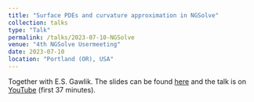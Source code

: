 ```yaml
---
title: "Surface PDEs and curvature approximation in NGSolve"
collection: talks
type: "Talk"
permalink: /talks/2023-07-10-NGSolve
venue: "4th NGSolve Usermeeting"
date: 2023-07-10
location: "Portland (OR), USA"
---
```


Together with E.S. Gawlik. The slides can be found [here](http://michaelneunteufel.github.io/files/talks/ngsolve4_presentation.pdf) and the talk is on [YouTube](https://www.youtube.com/watch?v=GbKX0YU4zY4&list=PL_5FauasEdy24-2BPgIblTi-FSyVvFIfQ&index=2) (first 37 minutes).
